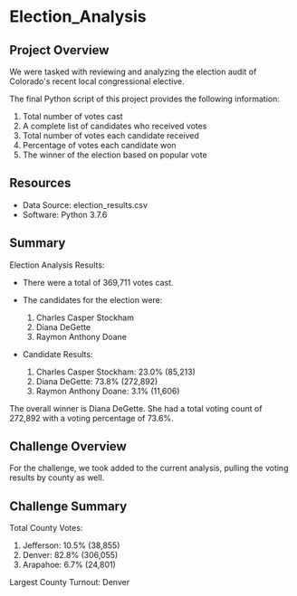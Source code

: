 # Election_Analysis

## Project Overview 
We were tasked with reviewing and analyzing the election audit of Colorado's recent local congressional elective. 

The final Python script of this project provides the following information: 
1. Total number of votes cast
2. A complete list of candidates who received votes
3. Total number of votes each candidate received
4. Percentage of votes each candidate won
5. The winner of the election based on popular vote

## Resources
- Data Source: election_results.csv
- Software: Python 3.7.6

## Summary 
Election Analysis Results:
- There were a total of 369,711 votes cast.
- The candidates for the election were:
  1. Charles Casper Stockham
  2. Diana DeGette
  3. Raymon Anthony Doane 

- Candidate Results:
  1. Charles Casper Stockham: 23.0% (85,213)
  2. Diana DeGette: 73.8% (272,892)
  3. Raymon Anthony Doane: 3.1% (11,606)
  
The overall winner is Diana DeGette. She had a total voting count of 272,892 with a voting percentage of 73.6%.
  
## Challenge Overview
For the challenge, we took added to the current analysis, pulling the voting results by county as well. 

## Challenge Summary 
Total County Votes:
  1. Jefferson: 10.5% (38,855)
  2. Denver: 82.8% (306,055)
  3. Arapahoe: 6.7% (24,801)

Largest County Turnout: 
  Denver
